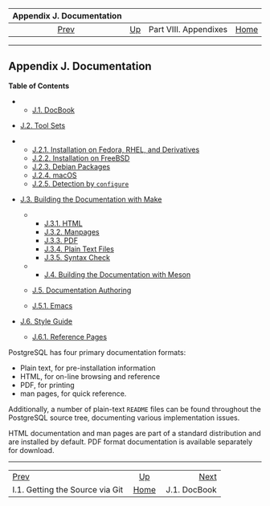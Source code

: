 <!--?xml version="1.0" encoding="UTF-8" standalone="no"?-->

|              Appendix J. Documentation              |                                               |                       |                                                       |                                               |
| :-------------------------------------------------: | :-------------------------------------------- | :-------------------: | ----------------------------------------------------: | --------------------------------------------: |
| [Prev](git.html "I.1. Getting the Source via Git")  | [Up](appendixes.html "Part VIII. Appendixes") | Part VIII. Appendixes | [Home](index.html "PostgreSQL 17devel Documentation") |  [Next](docguide-docbook.html "J.1. DocBook") |

***

## Appendix J. Documentation

**Table of Contents**

  * *   [J.1. DocBook](docguide-docbook.html)
  * [J.2. Tool Sets](docguide-toolsets.html)

    <!---->

  * *   [J.2.1. Installation on Fedora, RHEL, and Derivatives](docguide-toolsets.html#DOCGUIDE-TOOLSETS-INST-FEDORA-ET-AL)
    * [J.2.2. Installation on FreeBSD](docguide-toolsets.html#DOCGUIDE-TOOLSETS-INST-FREEBSD)
    * [J.2.3. Debian Packages](docguide-toolsets.html#DOCGUIDE-TOOLSETS-INST-DEBIAN)
    * [J.2.4. macOS](docguide-toolsets.html#DOCGUIDE-TOOLSETS-INST-MACOS)
    * [J.2.5. Detection by `configure`](docguide-toolsets.html#DOCGUIDE-TOOLSETS-CONFIGURE)

* [J.3. Building the Documentation with Make](docguide-build.html)

  * *   [J.3.1. HTML](docguide-build.html#DOCGUIDE-BUILD-HTML)
    * [J.3.2. Manpages](docguide-build.html#DOCGUIDE-BUILD-MANPAGES)
    * [J.3.3. PDF](docguide-build.html#DOCGUIDE-BUILD-PDF)
    * [J.3.4. Plain Text Files](docguide-build.html#DOCGUIDE-BUILD-PLAIN-TEXT)
    * [J.3.5. Syntax Check](docguide-build.html#DOCGUIDE-BUILD-SYNTAX-CHECK)

  * *   [J.4. Building the Documentation with Meson](docguide-build-meson.html)
  * [J.5. Documentation Authoring](docguide-authoring.html)

    <!---->

  * [J.5.1. Emacs](docguide-authoring.html#DOCGUIDE-AUTHORING-EMACS)

* [J.6. Style Guide](docguide-style.html)

  * [J.6.1. Reference Pages](docguide-style.html#DOCGUIDE-STYLE-REF-PAGES)

PostgreSQL has four primary documentation formats:

* Plain text, for pre-installation information
* HTML, for on-line browsing and reference
* PDF, for printing
* man pages, for quick reference.

Additionally, a number of plain-text `README` files can be found throughout the PostgreSQL source tree, documenting various implementation issues.

HTML documentation and man pages are part of a standard distribution and are installed by default. PDF format documentation is available separately for download.

***

|                                                     |                                                       |                                               |
| :-------------------------------------------------- | :---------------------------------------------------: | --------------------------------------------: |
| [Prev](git.html "I.1. Getting the Source via Git")  |     [Up](appendixes.html "Part VIII. Appendixes")     |  [Next](docguide-docbook.html "J.1. DocBook") |
| I.1. Getting the Source via Git                     | [Home](index.html "PostgreSQL 17devel Documentation") |                                  J.1. DocBook |
